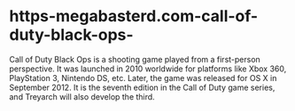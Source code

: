 # https-megabasterd.com-call-of-duty-black-ops-
Call of Duty Black Ops is a shooting game played from a first-person perspective. It was launched in 2010 worldwide for platforms like Xbox 360, PlayStation 3, Nintendo DS, etc. Later, the game was released for OS X in September 2012. It is the seventh edition in the Call of Duty game series, and Treyarch will also develop the third.
